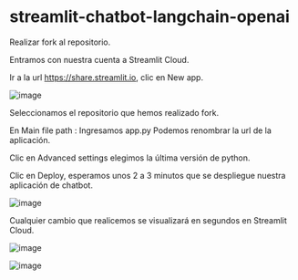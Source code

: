 # streamlit-chatbot-langchain-openai

Realizar fork al repositorio.

Entramos con nuestra cuenta a Streamlit Cloud.

Ir a la url https://share.streamlit.io, clic en New app.

![image](https://user-images.githubusercontent.com/2066453/280191971-4e840337-92c4-4272-820d-4f0a0aad27fb.png)

Seleccionamos el repositorio que hemos realizado fork.

En Main file path : Ingresamos app.py
Podemos renombrar la url de la aplicación.

Clic en Advanced settings elegimos la última versión de python.

Clic en Deploy, esperamos unos 2 a 3 minutos que se despliegue nuestra aplicación de chatbot.

![image](https://user-images.githubusercontent.com/2066453/280334093-542c7bde-81cd-48f4-8a50-7f42c8b081f9.png)

Cualquier cambio que realicemos se visualizará en segundos en Streamlit Cloud.

![image](https://user-images.githubusercontent.com/2066453/280192728-58fd3d5f-de22-4fb6-8a63-c41341e8ec1f.png)

![image](https://user-images.githubusercontent.com/2066453/280192628-38c2db52-c8fb-47bf-ab85-ab56e66263ab.png)
